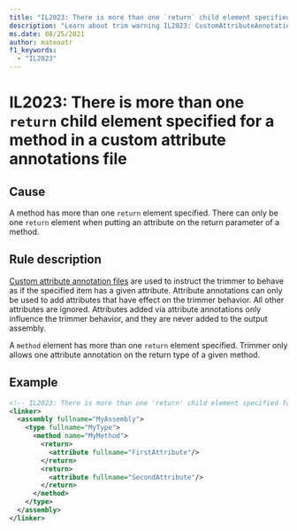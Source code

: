 ```yaml
---
title: "IL2023: There is more than one `return` child element specified for a method in a custom attribute annotations file"
description: "Learn about trim warning IL2023: CustomAttributeAnnotationsMoreThanOneReturn"
ms.date: 08/25/2021
author: mateoatr
f1_keywords:
  - "IL2023"
---
```

# IL2023: There is more than one `return` child element specified for a method in a custom attribute annotations file

## Cause

A method has more than one `return` element specified. There can only be one `return`
element when putting an attribute on the return parameter of a method.

## Rule description

[Custom attribute annotation files](https://github.com/dotnet/runtime/blob/main/docs/tools/illink/data-formats.md#custom-attributes-annotations-format)
are used to instruct the trimmer to behave as if the specified item has a given
attribute. Attribute annotations can only be used to add attributes that have effect on
the trimmer behavior. All other attributes are ignored. Attributes added via
attribute annotations only influence the trimmer behavior, and they are never added to the output assembly.

A `method` element has more than one `return` element specified. Trimmer only allows one attribute annotation on the return type of a given method.

## Example

```xml
<!-- IL2023: There is more than one 'return' child element specified for method 'method' -->
<linker>
  <assembly fullname="MyAssembly">
    <type fullname="MyType">
      <method name="MyMethod">
        <return>
          <attribute fullname="FirstAttribute"/>
        </return>
        <return>
          <attribute fullname="SecondAttribute"/>
        </return>
      </method>
    </type>
  </assembly>
</linker>
```
